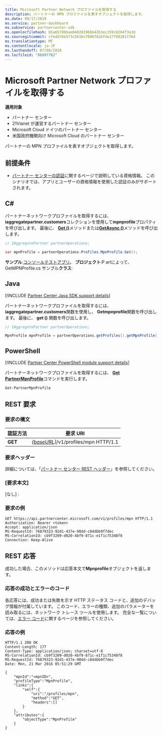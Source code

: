 ```yaml
---
title: Microsoft Partner Network プロファイルを取得する
description: パートナーの MPN プロファイルを表すオブジェクトを取得します。
ms.date: 09/17/2019
ms.service: partner-dashboard
ms.subservice: partnercenter-sdk
ms.openlocfilehash: b5a65786bae048281966b42b3ec359c8264f3a3d
ms.sourcegitcommit: cfedd76e573c5616cf006f826f4e27f08281f7b4
ms.translationtype: MT
ms.contentlocale: ja-JP
ms.lasthandoff: 07/08/2020
ms.locfileid: "86097762"
---
```

# <a name="get-microsoft-partner-network-profile"></a>Microsoft Partner Network プロファイルを取得する

**適用対象**

- パートナー センター
- 21Vianet が運営するパートナー センター
- Microsoft Cloud ドイツのパートナー センター
- 米国政府機関向け Microsoft Cloud のパートナー センター

パートナーの MPN プロファイルを表すオブジェクトを取得します。

## <a name="prerequisites"></a>前提条件

- [パートナー センターの認証](partner-center-authentication.md)に関するページで説明している資格情報。 このシナリオでは、アプリとユーザーの資格情報を使用した認証のみがサポートされます。

## <a name="c"></a>C\#

パートナーネットワークプロファイルを取得するには、 **iaggregatepartner.customers**コレクションを使用して**mpnprofile**プロパティを呼び出します。 最後に、 [**Get ()**](https://docs.microsoft.com/dotnet/api/microsoft.store.partnercenter.profiles.impnprofile.get)メソッドまたは[**GetAsync ()**](https://docs.microsoft.com/dotnet/api/microsoft.store.partnercenter.profiles.impnprofile.getasync)メソッドを呼び出します。

``` csharp
// IAggregatePartner partnerOperations;

var mpnProfile = partnerOperations.Profiles.MpnProfile.Get();
```

**サンプル**:[コンソールテストアプリ](console-test-app.md)。 **プロジェクト**:P artによって、GetMPNProfile.cs サンプル**クラス**:

## <a name="java"></a>Java

[!INCLUDE [Partner Center Java SDK support details](../includes/java-sdk-support.md)]

パートナーネットワークプロファイルを取得するには、 **iaggregatepartner.customers**関数を使用し、 **Getmpnprofile**関数を呼び出します。 最後に、 **get ()** 関数を呼び出します。

```java
// IAggregatePartner partnerOperations;

MpnProfile mpnProfile = partnerOperations.getProfiles().getMpnProfile().get();
```

## <a name="powershell"></a>PowerShell

[!INCLUDE [Partner Center PowerShell module support details](../includes/powershell-module-support.md)]

パートナーネットワークプロファイルを取得するには、 [**Get PartnerMpnProfile**](https://github.com/Microsoft/Partner-Center-PowerShell/blob/master/docs/help/Get-PartnerMpnProfile.md)コマンドを実行します。

```powershell
Get-PartnerMpnProfile
```

## <a name="rest-request"></a>REST 要求

### <a name="request-syntax"></a>要求の構文

| 認証方法  | 要求 URI                                                          |
|---------|----------------------------------------------------------------------|
| **GET** | [*{baseURL}*](partner-center-rest-urls.md)/v1/profiles/mpn HTTP/1.1 |

### <a name="request-headers"></a>要求ヘッダー

詳細については、「[パートナー センター REST ヘッダー](headers.md)」を参照してください。

### <a name="request-body"></a>[要求本文]

[なし] :

### <a name="request-example"></a>要求の例

```http
GET https://api.partnercenter.microsoft.com/v1/profiles/mpn HTTP/1.1
Authorization: Bearer <token>
Accept: application/json
MS-RequestId: 76879323-92d1-437e-90dd-c84dbb9f7dec
MS-CorrelationId: cb9f3209-d020-4bf9-871c-e1f1c75348f8
Connection: Keep-Alive
```

## <a name="rest-response"></a>REST 応答

成功した場合、このメソッドは応答本文で**Mpnprofile**オブジェクトを返します。

### <a name="response-success-and-error-codes"></a>応答の成功とエラーのコード

各応答には、成功または失敗を示す HTTP ステータス コードと、追加のデバッグ情報が付属しています。 このコード、エラーの種類、追加のパラメーターを読み取るには、ネットワーク トレース ツールを使用します。 完全な一覧については、[エラー コード](error-codes.md)に関するページを参照してください。

### <a name="response-example"></a>応答の例

```http
HTTP/1.1 200 OK
Content-Length: 177
Content-Type: application/json; charset=utf-8
MS-CorrelationId: cb9f3209-d020-4bf9-871c-e1f1c75348f8
MS-RequestId: 76879323-92d1-437e-90dd-c84dbb9f7dec
Date: Mon, 21 Mar 2016 05:51:29 GMT

{
    "mpnId":"<mpnID>",
    "profileType":"MpnProfile",
    "links":{
        "self":{
            "uri":"/profiles/mpn",
            "method":"GET",
            "headers":[]
        }
    },
    "attributes":{
        "objectType":"MpnProfile"
    }
}
```
